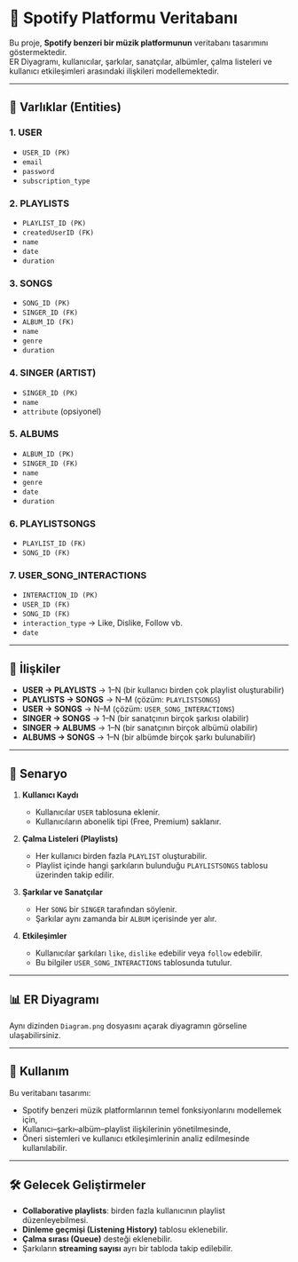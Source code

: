 # 🎵 Spotify Platformu Veritabanı

Bu proje, **Spotify benzeri bir müzik platformunun** veritabanı tasarımını göstermektedir.  
ER Diyagramı, kullanıcılar, şarkılar, sanatçılar, albümler, çalma listeleri ve kullanıcı etkileşimleri arasındaki ilişkileri modellemektedir.  

---

## 📌 Varlıklar (Entities)

### 1. USER
- `USER_ID (PK)`
- `email`
- `password`
- `subscription_type`

### 2. PLAYLISTS
- `PLAYLIST_ID (PK)`
- `createdUserID (FK)`
- `name`
- `date`
- `duration`

### 3. SONGS
- `SONG_ID (PK)`
- `SINGER_ID (FK)`
- `ALBUM_ID (FK)`
- `name`
- `genre`
- `duration`

### 4. SINGER (ARTIST)
- `SINGER_ID (PK)`
- `name`
- `attribute` (opsiyonel)

### 5. ALBUMS
- `ALBUM_ID (PK)`
- `SINGER_ID (FK)`
- `name`
- `genre`
- `date`
- `duration`

### 6. PLAYLISTSONGS
- `PLAYLIST_ID (FK)`
- `SONG_ID (FK)`

### 7. USER_SONG_INTERACTIONS
- `INTERACTION_ID (PK)`
- `USER_ID (FK)`
- `SONG_ID (FK)`
- `interaction_type` → Like, Dislike, Follow vb.
- `date`

---

## 🔗 İlişkiler
- **USER → PLAYLISTS** → 1–N (bir kullanıcı birden çok playlist oluşturabilir)  
- **PLAYLISTS → SONGS** → N–M (çözüm: `PLAYLISTSONGS`)  
- **USER → SONGS** → N–M (çözüm: `USER_SONG_INTERACTIONS`)  
- **SINGER → SONGS** → 1–N (bir sanatçının birçok şarkısı olabilir)  
- **SINGER → ALBUMS** → 1–N (bir sanatçının birçok albümü olabilir)  
- **ALBUMS → SONGS** → 1–N (bir albümde birçok şarkı bulunabilir)  

---

## 📖 Senaryo

1. **Kullanıcı Kaydı**  
   - Kullanıcılar `USER` tablosuna eklenir.  
   - Kullanıcıların abonelik tipi (Free, Premium) saklanır.  

2. **Çalma Listeleri (Playlists)**  
   - Her kullanıcı birden fazla `PLAYLIST` oluşturabilir.  
   - Playlist içinde hangi şarkıların bulunduğu `PLAYLISTSONGS` tablosu üzerinden takip edilir.  

3. **Şarkılar ve Sanatçılar**  
   - Her `SONG` bir `SINGER` tarafından söylenir.  
   - Şarkılar aynı zamanda bir `ALBUM` içerisinde yer alır.  

4. **Etkileşimler**  
   - Kullanıcılar şarkıları `like`, `dislike` edebilir veya `follow` edebilir.  
   - Bu bilgiler `USER_SONG_INTERACTIONS` tablosunda tutulur.  

---

## 📊 ER Diyagramı
Aynı dizinden `Diagram.png` dosyasını açarak diyagramın görseline ulaşabilirsiniz.

---

## 🚀 Kullanım
Bu veritabanı tasarımı:  
- Spotify benzeri müzik platformlarının temel fonksiyonlarını modellemek için,  
- Kullanıcı–şarkı–albüm–playlist ilişkilerinin yönetilmesinde,  
- Öneri sistemleri ve kullanıcı etkileşimlerinin analiz edilmesinde kullanılabilir.  

---

## 🛠️ Gelecek Geliştirmeler
- **Collaborative playlists**: birden fazla kullanıcının playlist düzenleyebilmesi.  
- **Dinleme geçmişi (Listening History)** tablosu eklenebilir.  
- **Çalma sırası (Queue)** desteği eklenebilir.  
- Şarkıların **streaming sayısı** ayrı bir tabloda takip edilebilir.  
